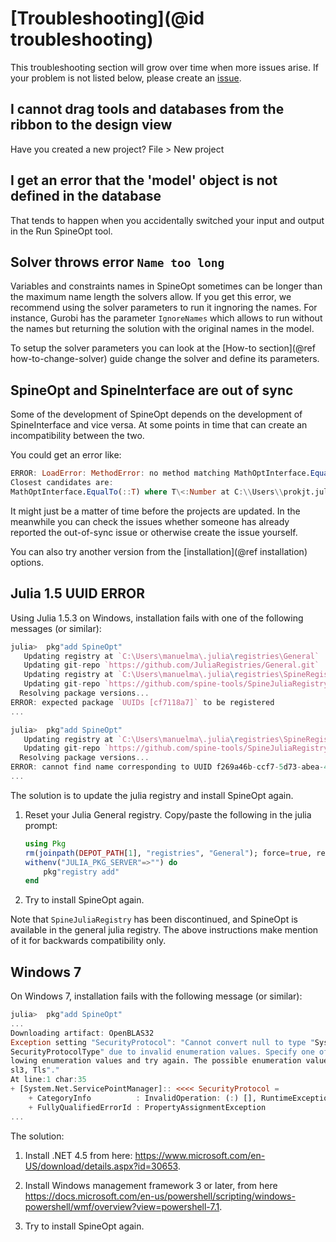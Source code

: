 # [Troubleshooting](@id troubleshooting)

This troubleshooting section will grow over time when more issues arise. If your problem is not listed below, please create an [issue](https://github.com/spine-tools/SpineOpt.jl/issues).

## I cannot drag tools and databases from the ribbon to the design view
Have you created a new project? File > New project

## I get an error that the 'model' object is not defined in the database
That tends to happen when you accidentally switched your input and output in the Run SpineOpt tool.

## Solver throws error `Name too long`
Variables and constraints names in SpineOpt sometimes can be longer than the maximum name length the solvers allow. If you get this error, we recommend using the solver parameters to run it ingnoring the names. For instance, Gurobi has the parameter `IgnoreNames` which allows to run without the names but returning the solution with the original names in the model.

To setup the solver parameters you can look at the [How-to section](@ref how-to-change-solver) guide change the solver and define its parameters.

## SpineOpt and SpineInterface are out of sync
Some of the development of SpineOpt depends on the development of SpineInterface and vice versa. At some points in time that can create an incompatibility between the two.

You could get an error like:

```julia
ERROR: LoadError: MethodError: no method matching MathOptInterface.EqualTo(::SpineInterface.Map{Symbol, SpineInterface.TimeSeries{Float64}})
Closest candidates are:
MathOptInterface.EqualTo(::T) where T\<:Number at C:\\Users\\prokjt.julia\\packages\\MathOptInterface\\vwZYM\\src\\sets.jl:223
```

It might just be a matter of time before the projects are updated. In the meanwhile you can check the issues whether someone has already reported the out-of-sync issue or otherwise create the issue yourself.

You can also try another version from the [installation](@ref installation) options.

## Julia 1.5 UUID ERROR

Using Julia 1.5.3 on Windows, installation fails with one of the following messages (or similar):

```julia
julia>  pkg"add SpineOpt"
   Updating registry at `C:\Users\manuelma\.julia\registries\General`
   Updating git-repo `https://github.com/JuliaRegistries/General.git`
   Updating registry at `C:\Users\manuelma\.julia\registries\SpineRegistry`
   Updating git-repo `https://github.com/spine-tools/SpineJuliaRegistry`
  Resolving package versions...
ERROR: expected package `UUIDs [cf7118a7]` to be registered
...
```

```julia
julia>  pkg"add SpineOpt"
   Updating registry at `C:\Users\manuelma\.julia\registries\SpineRegistry`
   Updating git-repo `https://github.com/spine-tools/SpineJuliaRegistry`
  Resolving package versions...
ERROR: cannot find name corresponding to UUID f269a46b-ccf7-5d73-abea-4c690281aa53 in a registry
...
```

The solution is to update the julia registry and install SpineOpt again.

1. Reset your Julia General registry. Copy/paste the following in the julia prompt:

   ```julia
   using Pkg
   rm(joinpath(DEPOT_PATH[1], "registries", "General"); force=true, recursive=true)
   withenv("JULIA_PKG_SERVER"=>"") do
       pkg"registry add"
   end
   ```

2. Try to install SpineOpt again.

Note that `SpineJuliaRegistry` has been discontinued, and SpineOpt is available in the general julia registry.
The above instructions make mention of it for backwards compatibility only.

## Windows 7

On Windows 7, installation fails with the following message (or similar):

```julia
julia>  pkg"add SpineOpt"
...
Downloading artifact: OpenBLAS32
Exception setting "SecurityProtocol": "Cannot convert null to type "System.Net.
SecurityProtocolType" due to invalid enumeration values. Specify one of the fol
lowing enumeration values and try again. The possible enumeration values are "S
sl3, Tls"."
At line:1 char:35
+ [System.Net.ServicePointManager]:: <<<< SecurityProtocol =
    + CategoryInfo          : InvalidOperation: (:) [], RuntimeException
    + FullyQualifiedErrorId : PropertyAssignmentException
...
```

The solution:

1. Install .NET 4.5 from here: https://www.microsoft.com/en-US/download/details.aspx?id=30653.

2. Install Windows management framework 3 or later, from here https://docs.microsoft.com/en-us/powershell/scripting/windows-powershell/wmf/overview?view=powershell-7.1.

3. Try to install SpineOpt again.